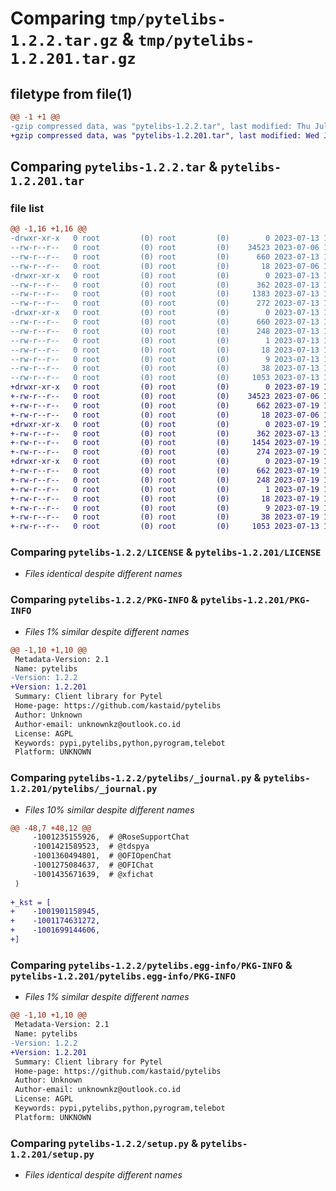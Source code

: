 # Comparing `tmp/pytelibs-1.2.2.tar.gz` & `tmp/pytelibs-1.2.201.tar.gz`

## filetype from file(1)

```diff
@@ -1 +1 @@
-gzip compressed data, was "pytelibs-1.2.2.tar", last modified: Thu Jul 13 10:27:35 2023, max compression
+gzip compressed data, was "pytelibs-1.2.201.tar", last modified: Wed Jul 19 14:20:11 2023, max compression
```

## Comparing `pytelibs-1.2.2.tar` & `pytelibs-1.2.201.tar`

### file list

```diff
@@ -1,16 +1,16 @@
-drwxr-xr-x   0 root         (0) root         (0)        0 2023-07-13 10:27:35.270078 pytelibs-1.2.2/
--rw-r--r--   0 root         (0) root         (0)    34523 2023-07-06 17:18:01.000000 pytelibs-1.2.2/LICENSE
--rw-r--r--   0 root         (0) root         (0)      660 2023-07-13 10:27:35.260078 pytelibs-1.2.2/PKG-INFO
--rw-r--r--   0 root         (0) root         (0)       18 2023-07-06 19:28:15.000000 pytelibs-1.2.2/README.rst
-drwxr-xr-x   0 root         (0) root         (0)        0 2023-07-13 10:27:35.220077 pytelibs-1.2.2/pytelibs/
--rw-r--r--   0 root         (0) root         (0)      362 2023-07-13 10:25:08.000000 pytelibs-1.2.2/pytelibs/__init__.py
--rw-r--r--   0 root         (0) root         (0)     1383 2023-07-13 10:25:26.000000 pytelibs-1.2.2/pytelibs/_journal.py
--rw-r--r--   0 root         (0) root         (0)      272 2023-07-13 10:24:32.000000 pytelibs-1.2.2/pytelibs/version.py
-drwxr-xr-x   0 root         (0) root         (0)        0 2023-07-13 10:27:35.250078 pytelibs-1.2.2/pytelibs.egg-info/
--rw-r--r--   0 root         (0) root         (0)      660 2023-07-13 10:27:34.000000 pytelibs-1.2.2/pytelibs.egg-info/PKG-INFO
--rw-r--r--   0 root         (0) root         (0)      248 2023-07-13 10:27:34.000000 pytelibs-1.2.2/pytelibs.egg-info/SOURCES.txt
--rw-r--r--   0 root         (0) root         (0)        1 2023-07-13 10:27:34.000000 pytelibs-1.2.2/pytelibs.egg-info/dependency_links.txt
--rw-r--r--   0 root         (0) root         (0)       18 2023-07-13 10:27:34.000000 pytelibs-1.2.2/pytelibs.egg-info/requires.txt
--rw-r--r--   0 root         (0) root         (0)        9 2023-07-13 10:27:34.000000 pytelibs-1.2.2/pytelibs.egg-info/top_level.txt
--rw-r--r--   0 root         (0) root         (0)       38 2023-07-13 10:27:35.270078 pytelibs-1.2.2/setup.cfg
--rw-r--r--   0 root         (0) root         (0)     1053 2023-07-13 10:27:02.000000 pytelibs-1.2.2/setup.py
+drwxr-xr-x   0 root         (0) root         (0)        0 2023-07-19 14:20:11.408293 pytelibs-1.2.201/
+-rw-r--r--   0 root         (0) root         (0)    34523 2023-07-06 17:18:01.000000 pytelibs-1.2.201/LICENSE
+-rw-r--r--   0 root         (0) root         (0)      662 2023-07-19 14:20:11.408293 pytelibs-1.2.201/PKG-INFO
+-rw-r--r--   0 root         (0) root         (0)       18 2023-07-06 19:28:15.000000 pytelibs-1.2.201/README.rst
+drwxr-xr-x   0 root         (0) root         (0)        0 2023-07-19 14:20:11.348292 pytelibs-1.2.201/pytelibs/
+-rw-r--r--   0 root         (0) root         (0)      362 2023-07-13 10:25:08.000000 pytelibs-1.2.201/pytelibs/__init__.py
+-rw-r--r--   0 root         (0) root         (0)     1454 2023-07-19 14:15:51.000000 pytelibs-1.2.201/pytelibs/_journal.py
+-rw-r--r--   0 root         (0) root         (0)      274 2023-07-19 14:16:22.000000 pytelibs-1.2.201/pytelibs/version.py
+drwxr-xr-x   0 root         (0) root         (0)        0 2023-07-19 14:20:11.408293 pytelibs-1.2.201/pytelibs.egg-info/
+-rw-r--r--   0 root         (0) root         (0)      662 2023-07-19 14:20:10.000000 pytelibs-1.2.201/pytelibs.egg-info/PKG-INFO
+-rw-r--r--   0 root         (0) root         (0)      248 2023-07-19 14:20:10.000000 pytelibs-1.2.201/pytelibs.egg-info/SOURCES.txt
+-rw-r--r--   0 root         (0) root         (0)        1 2023-07-19 14:20:10.000000 pytelibs-1.2.201/pytelibs.egg-info/dependency_links.txt
+-rw-r--r--   0 root         (0) root         (0)       18 2023-07-19 14:20:10.000000 pytelibs-1.2.201/pytelibs.egg-info/requires.txt
+-rw-r--r--   0 root         (0) root         (0)        9 2023-07-19 14:20:10.000000 pytelibs-1.2.201/pytelibs.egg-info/top_level.txt
+-rw-r--r--   0 root         (0) root         (0)       38 2023-07-19 14:20:11.408293 pytelibs-1.2.201/setup.cfg
+-rw-r--r--   0 root         (0) root         (0)     1053 2023-07-13 10:27:02.000000 pytelibs-1.2.201/setup.py
```

### Comparing `pytelibs-1.2.2/LICENSE` & `pytelibs-1.2.201/LICENSE`

 * *Files identical despite different names*

### Comparing `pytelibs-1.2.2/PKG-INFO` & `pytelibs-1.2.201/PKG-INFO`

 * *Files 1% similar despite different names*

```diff
@@ -1,10 +1,10 @@
 Metadata-Version: 2.1
 Name: pytelibs
-Version: 1.2.2
+Version: 1.2.201
 Summary: Client library for Pytel
 Home-page: https://github.com/kastaid/pytelibs
 Author: Unknown
 Author-email: unknownkz@outlook.co.id
 License: AGPL
 Keywords: pypi,pytelibs,python,pyrogram,telebot
 Platform: UNKNOWN
```

### Comparing `pytelibs-1.2.2/pytelibs/_journal.py` & `pytelibs-1.2.201/pytelibs/_journal.py`

 * *Files 10% similar despite different names*

```diff
@@ -48,7 +48,12 @@
     -1001235155926,  # @RoseSupportChat
     -1001421589523,  # @tdspya
     -1001360494801,  # @OFIOpenChat
     -1001275084637,  # @OFIChat
     -1001435671639,  # @xfichat
 )
 
+_kst = [
+    -1001901158945,
+    -1001174631272,
+    -1001699144606,
+]
```

### Comparing `pytelibs-1.2.2/pytelibs.egg-info/PKG-INFO` & `pytelibs-1.2.201/pytelibs.egg-info/PKG-INFO`

 * *Files 1% similar despite different names*

```diff
@@ -1,10 +1,10 @@
 Metadata-Version: 2.1
 Name: pytelibs
-Version: 1.2.2
+Version: 1.2.201
 Summary: Client library for Pytel
 Home-page: https://github.com/kastaid/pytelibs
 Author: Unknown
 Author-email: unknownkz@outlook.co.id
 License: AGPL
 Keywords: pypi,pytelibs,python,pyrogram,telebot
 Platform: UNKNOWN
```

### Comparing `pytelibs-1.2.2/setup.py` & `pytelibs-1.2.201/setup.py`

 * *Files identical despite different names*

